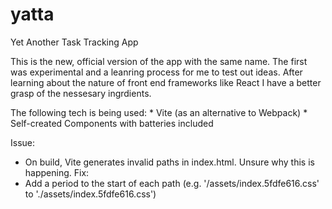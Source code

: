 # yatta
Yet Another Task Tracking App

This is the new, official version of the app with the same name. The first was experimental and a leanring process for me to test out ideas. After learning about the nature of front end frameworks like React I have a better grasp of the nessesary ingrdients.

The following tech is being used:
    * Vite (as an alternative to Webpack)
    * Self-created Components with batteries included

Issue:
  * On build, Vite generates invalid paths in index.html. Unsure why this is happening.
Fix:
  * Add a period to the start of each path (e.g. '/assets/index.5fdfe616.css' to './assets/index.5fdfe616.css')